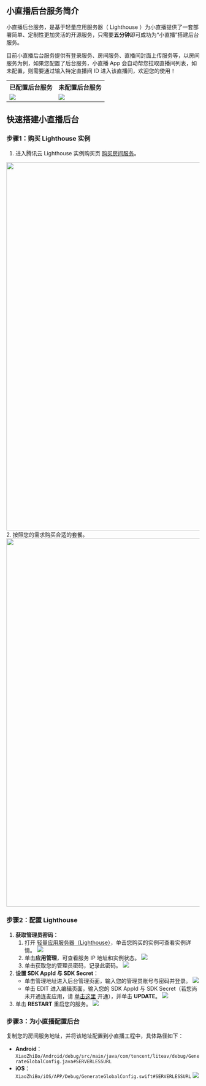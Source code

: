 ## 小直播后台服务简介
小直播后台服务，是基于轻量应用服务器（ Lighthouse ）为小直播提供了一套部署简单、定制性更加灵活的开源服务，只需要**五分钟**即可成功为“小直播”搭建后台服务。

目前小直播后台服务提供有登录服务、房间服务、直播间封面上传服务等，以房间服务为例，如果您配置了后台服务，小直播 App 会自动帮您拉取直播间列表，如未配置，则需要通过输入特定直播间 ID 进入该直播间，欢迎您的使用！
<table>
<tr>
   <th>已配置后台服务</th>
   <th>未配置后台服务</th>
 </tr>
<tr>
<td><img src="https://qcloudimg.tencent-cloud.cn/raw/bb601ffeeca98f47682ab52acdcaa2e9.jpg"/></td>
<td><img src="https://qcloudimg.tencent-cloud.cn/raw/726d6702a6d7167c177f0065dc450117.jpg"/></td>
</tr>
</table>

## 快速搭建小直播后台
[](id:step1)
### 步骤1：购买 Lighthouse 实例
1. 进入腾讯云 Lighthouse 实例购买页 [购买房间服务](https://buy.cloud.tencent.com/lighthouse)。
<img src="https://qcloudimg.tencent-cloud.cn/raw/e3a38e502ff58ceca80d022665a758ed.png" width="960">
2. 按照您的需求购买合适的套餐。
<img src="https://qcloudimg.tencent-cloud.cn/raw/3720d3cecc5be9c17550cccc65d6c5b2.png" width="960">

[](id:step2)
### 步骤2：配置 Lighthouse  
1. **获取管理员密码**：
	1. 打开 [轻量应用服务器（Lighthouse）](https://console.cloud.tencent.com/lighthouse/instance/index)，单击您购买的实例可查看实例详情。
![](https://qcloudimg.tencent-cloud.cn/raw/1cfbfe401c7d4ae1e41970ea530466aa.png)
	2. 单击**应用管理**，可查看服务 IP 地址和实例状态。
![](https://qcloudimg.tencent-cloud.cn/raw/f1ea9d7dac30057e80059b7e2aa6c3db.png)	
	3. 单击获取您的管理员密码，记录此密码。
![](https://qcloudimg.tencent-cloud.cn/raw/2d8fe47ada3e620a179fa440fb98f7a2.png)
2. **设置 SDK AppId 与 SDK Secret**：
	- 单击管理地址进入后台管理页面，输入您的管理员账号与密码并登录。
	![](https://qcloudimg.tencent-cloud.cn/raw/c9ac1ae70d2dd48f72419dabba5086ff.png)
	- 单击 EDIT 进入编辑页面，输入您的 SDK AppId 与 SDK Secret（若您尚未开通连麦应用，请 [单击这里](https://cloud.tencent.com/document/product/454/38625#.E6.AD.A5.E9.AA.A41.EF.BC.9A.E5.BC.80.E9.80.9A.E4.BA.91.E7.9B.B4.E6.92.AD.E7.9B.B8.E5.85.B3.E6.9C.8D.E5.8A.A1) 开通），并单击 **UPDATE**。
![](https://qcloudimg.tencent-cloud.cn/raw/58d9fb49add90536af5edcb265162ceb.png)
3. 单击 **RESTART** 重启您的服务。
![](https://qcloudimg.tencent-cloud.cn/raw/96ea7ebab447f1a31e61ab632b7e3580.png)

[](id:step3)
### 步骤3：为小直播配置后台
复制您的房间服务地址，并将该地址配置到小直播工程中，具体路径如下：
- **Android**： `XiaoZhiBo/Android/debug/src/main/java/com/tencent/liteav/debug/GenerateGlobalConfig.java#SERVERLESSURL`
- **iOS**： `XiaoZhiBo/iOS/APP/Debug/GenerateGlobalConfig.swift#SERVERLESSURL`
![](https://qcloudimg.tencent-cloud.cn/raw/92696b8e6db3b98bca4c99fa32e966fe.png)
